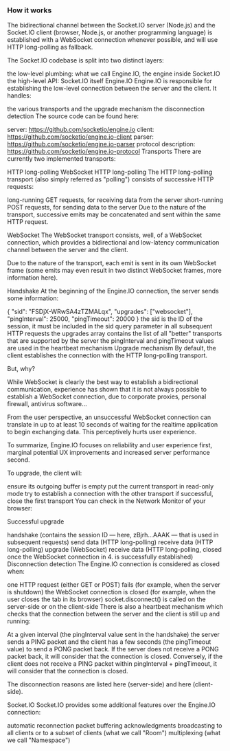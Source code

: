 ### How it works
The bidirectional channel between the Socket.IO server (Node.js) and the Socket.IO client (browser, Node.js, or another programming language) is established with a WebSocket connection whenever possible, and will use HTTP long-polling as fallback.

The Socket.IO codebase is split into two distinct layers:

the low-level plumbing: what we call Engine.IO, the engine inside Socket.IO
the high-level API: Socket.IO itself
Engine.IO
Engine.IO is responsible for establishing the low-level connection between the server and the client. It handles:

the various transports and the upgrade mechanism
the disconnection detection
The source code can be found here:

server: https://github.com/socketio/engine.io
client: https://github.com/socketio/engine.io-client
parser: https://github.com/socketio/engine.io-parser
protocol description: https://github.com/socketio/engine.io-protocol
Transports
There are currently two implemented transports:

HTTP long-polling
WebSocket
HTTP long-polling
The HTTP long-polling transport (also simply referred as "polling") consists of successive HTTP requests:

long-running GET requests, for receiving data from the server
short-running POST requests, for sending data to the server
Due to the nature of the transport, successive emits may be concatenated and sent within the same HTTP request.

WebSocket
The WebSocket transport consists, well, of a WebSocket connection, which provides a bidirectional and low-latency communication channel between the server and the client.

Due to the nature of the transport, each emit is sent in its own WebSocket frame (some emits may even result in two distinct WebSocket frames, more information here).

Handshake
At the beginning of the Engine.IO connection, the server sends some information:

{
  "sid": "FSDjX-WRwSA4zTZMALqx",
  "upgrades": ["websocket"],
  "pingInterval": 25000,
  "pingTimeout": 20000
}
the sid is the ID of the session, it must be included in the sid query parameter in all subsequent HTTP requests
the upgrades array contains the list of all "better" transports that are supported by the server
the pingInterval and pingTimeout values are used in the heartbeat mechanism
Upgrade mechanism
By default, the client establishes the connection with the HTTP long-polling transport.

But, why?

While WebSocket is clearly the best way to establish a bidirectional communication, experience has shown that it is not always possible to establish a WebSocket connection, due to corporate proxies, personal firewall, antivirus software...

From the user perspective, an unsuccessful WebSocket connection can translate in up to at least 10 seconds of waiting for the realtime application to begin exchanging data. This perceptively hurts user experience.

To summarize, Engine.IO focuses on reliability and user experience first, marginal potential UX improvements and increased server performance second.

To upgrade, the client will:

ensure its outgoing buffer is empty
put the current transport in read-only mode
try to establish a connection with the other transport
if successful, close the first transport
You can check in the Network Monitor of your browser:

Successful upgrade

handshake (contains the session ID — here, zBjrh...AAAK — that is used in subsequent requests)
send data (HTTP long-polling)
receive data (HTTP long-polling)
upgrade (WebSocket)
receive data (HTTP long-polling, closed once the WebSocket connection in 4. is successfully established)
Disconnection detection
The Engine.IO connection is considered as closed when:

one HTTP request (either GET or POST) fails (for example, when the server is shutdown)
the WebSocket connection is closed (for example, when the user closes the tab in its browser)
socket.disconnect() is called on the server-side or on the client-side
There is also a heartbeat mechanism which checks that the connection between the server and the client is still up and running:

At a given interval (the pingInterval value sent in the handshake) the server sends a PING packet and the client has a few seconds (the pingTimeout value) to send a PONG packet back. If the server does not receive a PONG packet back, it will consider that the connection is closed. Conversely, if the client does not receive a PING packet within pingInterval + pingTimeout, it will consider that the connection is closed.

The disconnection reasons are listed here (server-side) and here (client-side).

Socket.IO
Socket.IO provides some additional features over the Engine.IO connection:

automatic reconnection
packet buffering
acknowledgments
broadcasting to all clients or to a subset of clients (what we call "Room")
multiplexing (what we call "Namespace")
